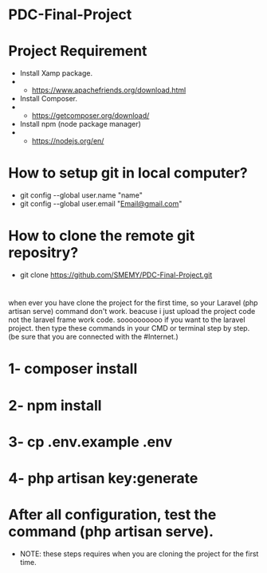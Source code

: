 # PDC-Final-Project
# Project Requirement 
* Install Xamp package.
* * https://www.apachefriends.org/download.html
* Install Composer.
* * https://getcomposer.org/download/
* Install npm (node package manager)
* * https://nodejs.org/en/

# How to setup git in local computer?
* git config --global user.name "name"
* git config --global user.email "Email@gmail.com"
# How to clone the remote git repositry?
* git clone https://github.com/SMEMY/PDC-Final-Project.git
# 

when ever you have clone the project for the first time, so your Laravel (php artisan serve) command don't work. beacuse i just upload the project code not the laravel frame work code.  soooooooooo if you want to the laravel project. then type these commands in your CMD or terminal step by step. (be sure that you are connected with the #Internet.)
# 1- composer install
# 2- npm install
# 3- cp .env.example .env
# 4- php artisan key:generate
# After all configuration, test the command (php artisan serve).
* NOTE: these steps requires when you are cloning the project for the first time.

